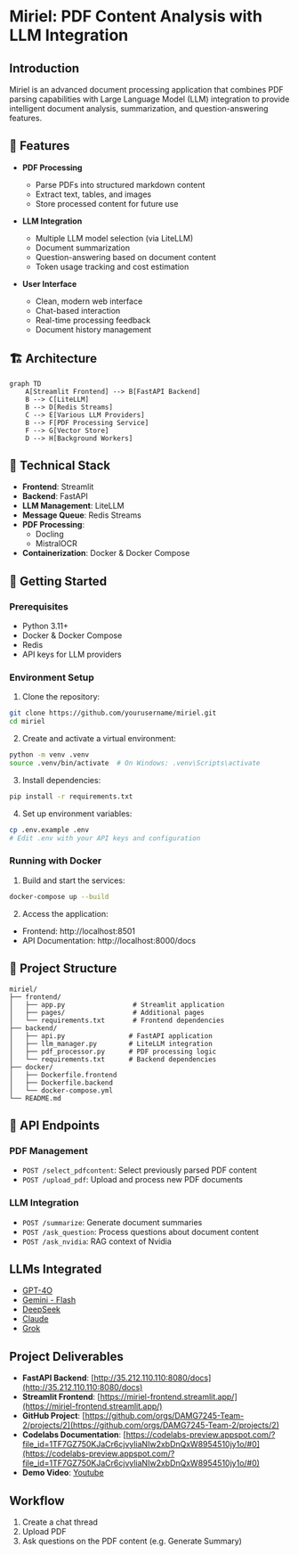 # Miriel: PDF Content Analysis with LLM Integration

## **Introduction**

Miriel is an advanced document processing application that combines PDF parsing capabilities with Large Language Model (LLM) integration to provide intelligent document analysis, summarization, and question-answering features.

## 🌟 Features

- **PDF Processing**

  - Parse PDFs into structured markdown content
  - Extract text, tables, and images
  - Store processed content for future use

- **LLM Integration**

  - Multiple LLM model selection (via LiteLLM)
  - Document summarization
  - Question-answering based on document content
  - Token usage tracking and cost estimation

- **User Interface**
  - Clean, modern web interface
  - Chat-based interaction
  - Real-time processing feedback
  - Document history management

## 🏗️ Architecture

```mermaid
graph TD
    A[Streamlit Frontend] --> B[FastAPI Backend]
    B --> C[LiteLLM]
    B --> D[Redis Streams]
    C --> E[Various LLM Providers]
    B --> F[PDF Processing Service]
    F --> G[Vector Store]
    D --> H[Background Workers]
```

## 🔧 Technical Stack

- **Frontend**: Streamlit
- **Backend**: FastAPI
- **LLM Management**: LiteLLM
- **Message Queue**: Redis Streams
- **PDF Processing**:
  - Docling
  - MistralOCR
- **Containerization**: Docker & Docker Compose

## 🚀 Getting Started

### Prerequisites

- Python 3.11+
- Docker & Docker Compose
- Redis
- API keys for LLM providers

### Environment Setup

1. Clone the repository:

```bash
git clone https://github.com/yourusername/miriel.git
cd miriel
```

2. Create and activate a virtual environment:

```bash
python -m venv .venv
source .venv/bin/activate  # On Windows: .venv\Scripts\activate
```

3. Install dependencies:

```bash
pip install -r requirements.txt
```

4. Set up environment variables:

```bash
cp .env.example .env
# Edit .env with your API keys and configuration
```

### Running with Docker

1. Build and start the services:

```bash
docker-compose up --build
```

2. Access the application:

- Frontend: http://localhost:8501
- API Documentation: http://localhost:8000/docs

## 📁 Project Structure

```
miriel/
├── frontend/
│   ├── app.py                 # Streamlit application
│   ├── pages/                 # Additional pages
│   └── requirements.txt       # Frontend dependencies
├── backend/
│   ├── api.py                # FastAPI application
│   ├── llm_manager.py        # LiteLLM integration
│   ├── pdf_processor.py      # PDF processing logic
│   └── requirements.txt      # Backend dependencies
├── docker/
│   ├── Dockerfile.frontend
│   ├── Dockerfile.backend
│   └── docker-compose.yml
└── README.md
```

## 🔄 API Endpoints

### PDF Management

- `POST /select_pdfcontent`: Select previously parsed PDF content
- `POST /upload_pdf`: Upload and process new PDF documents

### LLM Integration

- `POST /summarize`: Generate document summaries
- `POST /ask_question`: Process questions about document content
- `POST /ask_nvidia`: RAG context of Nvidia

## LLMs Integrated

- [GPT-4O](https://platform.openai.com/docs/guides/gpt/gpt-models)
- [Gemini - Flash](https://docs.aimlapi.com/api-references/text-models-llm/google/gemini-2.0-flash-exp)
- [DeepSeek](https://api-docs.deepseek.com/)
- [Claude](https://docs.anthropic.com/en/docs/welcome)
- [Grok](https://docs.x.ai/docs/tutorial)

## Project Deliverables

- **FastAPI Backend**: [http://35.212.110.110:8080/docs](http://35.212.110.110:8080/docs)
- **Streamlit Frontend**: [https://miriel-frontend.streamlit.app/](https://miriel-frontend.streamlit.app/)
- **GitHub Project**: [https://github.com/orgs/DAMG7245-Team-2/projects/2](https://github.com/orgs/DAMG7245-Team-2/projects/2)
- **Codelabs Documentation**: [https://codelabs-preview.appspot.com/?file_id=1TF7GZ750KJaCr6cjvyliaNIw2xbDnQxW8954510jy1o/#0](https://codelabs-preview.appspot.com/?file_id=1TF7GZ750KJaCr6cjvyliaNIw2xbDnQxW8954510jy1o/#0)
- **Demo Video**: [Youtube](https://www.youtube.com/watch?v=nrw8KiRCwU4)

## Workflow

1. Create a chat thread
2. Upload PDF
3. Ask questions on the PDF content (e.g. Generate Summary)
